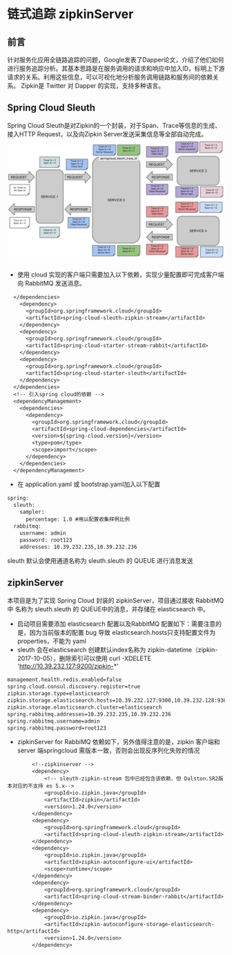# 链式追踪 zipkinServer
## 前言
   针对服务化应用全链路追踪的问题，Google发表了Dapper论文，介绍了他们如何进行服务追踪分析。其基本思路是在服务调用的请求和响应中加入ID，标明上下游请求的关系。利用这些信息，可以可视化地分析服务调用链路和服务间的依赖关系。
Zipkin是 Twitter 对 Dapper 的实现，支持多种语言。
## Spring Cloud Sleuth
Spring Cloud Sleuth是对Zipkin的一个封装，对于Span、Trace等信息的生成、接入HTTP Request，以及向Zipkin Server发送采集信息等全部自动完成。
![sleuth原理](sleuth.png)
- 使用 cloud 实现的客户端只需要加入以下依赖，实现少量配置即可完成客户端向 RabbitMQ 发送消息。
```
  </dependencies>
    <dependency>
      <groupId>org.springframework.cloud</groupId>
      <artifactId>spring-cloud-sleuth-zipkin-stream</artifactId>
    </dependency>
    <dependency>
      <groupId>org.springframework.cloud</groupId>
      <artifactId>spring-cloud-starter-stream-rabbit</artifactId>
    </dependency>
    <dependency>
      <groupId>org.springframework.cloud</groupId>
      <artifactId>spring-cloud-starter-sleuth</artifactId>
    </dependency>
  </dependencies>
  <!-- 引入spring cloud的依赖 -->
  <dependencyManagement>
    <dependencies>
      <dependency>
        <groupId>org.springframework.cloud</groupId>
        <artifactId>spring-cloud-dependencies</artifactId>
        <version>${spring-cloud.version}</version>
        <type>pom</type>
        <scope>import</scope>
      </dependency>
    </dependencies>
  </dependencyManagement>
```
- 在 application.yaml 或 bootstrap.yaml加入以下配置
```
spring:
  sleuth:
    sampler:
      percentage: 1.0 #用以配置收集样例比例
  rabbitmq:
    username: admin
    password: root123
    addresses: 10.39.232.235,10.39.232.236
```
sleuth 默认会使用通道名称为 sleuth.sleuth 的 QUEUE 进行消息发送
## zipkinServer
本项目是为了实现 Spring Cloud 封装的 zipkinServer，项目通过接收 
RabbitMQ 中 名称为 sleuth.sleuth 的 QUEUE中的消息，并存储在 elasticsearch 中。
- 启动项目需要添加 elasticsearch 配置以及RabbitMQ 配置如下：需要注意的是，因为当前版本的配置
 bug 导致 elasticsearch.hosts只支持配置文件为 properties，不能为 yaml
- sleuth 会在elasticsearch 创建默认index名称为 zipkin-datetime（zipkin-2017-10-05），删除索引可以使用
curl -XDELETE 'http://10.39.232.127:9200/zipkin-*' 
```
management.health.redis.enabled=false
spring.cloud.consul.discovery.register=true
zipkin.storage.type=elasticsearch
zipkin.storage.elasticsearch.hosts=10.39.232.127:9300,10.39.232.128:9300
zipkin.storage.elasticsearch.cluster=elasticsearch
spring.rabbitmq.addresses=10.39.232.235,10.39.232.236
spring.rabbitmq.username=admin
spring.rabbitmq.password=root123
```
- zipkinServer for RabbiMQ 依赖如下，另外值得注意的是，zipkin 客户端和 server 端springcloud 需版本一致，否则会出现反序列化失败的情况
```
        <!--zipkinserver -->
        <dependency>
            <!-- sleuth-zipkin-stream 包中已经包含该依赖，但 Dalston.SR2版本对应的不支持 es 5.x-->
            <groupId>io.zipkin.java</groupId>
            <artifactId>zipkin</artifactId>
            <version>1.24.0</version>
        </dependency>
        <dependency>
            <groupId>org.springframework.cloud</groupId>
            <artifactId>spring-cloud-sleuth-zipkin-stream</artifactId>
        </dependency>
        <dependency>
            <groupId>io.zipkin.java</groupId>
            <artifactId>zipkin-autoconfigure-ui</artifactId>
            <scope>runtime</scope>
        </dependency>
        <dependency>
            <groupId>org.springframework.cloud</groupId>
            <artifactId>spring-cloud-stream-binder-rabbit</artifactId>
        </dependency>
        <dependency>
            <groupId>io.zipkin.java</groupId>
            <artifactId>zipkin-autoconfigure-storage-elasticsearch-http</artifactId>
            <version>1.24.0</version>
        </dependency>
```
